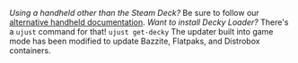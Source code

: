 *Using a handheld other than the Steam Deck?* Be sure to follow our [alternative handheld documentation](https://github.com/ublue-os/bazzite#alternative-handhelds).
*Want to install Decky Loader?* There's a `ujust` command for that! `ujust get-decky`
The updater built into game mode has been modified to update Bazzite, Flatpaks, and Distrobox containers.